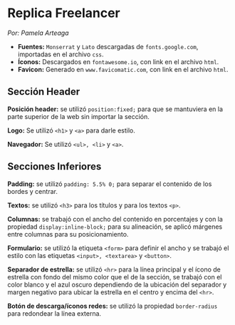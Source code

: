 <h1>Replica Freelancer</h1>

*Por: Pamela Arteaga*

- **Fuentes:** `Monserrat` y `Lato` descargadas de `fonts.google.com`, importadas en el archivo `css`.
- **Íconos:** Descargados en `fontawesome.io`, con link en el archivo `html`.
- **Favicon:** Generado en `www.favicomatic.com`, con link en el archivo `html`.

<h2>Sección Header</h2>

**Posición header:** se utilizó `position:fixed;` para que se mantuviera en la parte superior de la web sin importar la sección.

**Logo:** Se utilizó `<h1>` y `<a>` para darle estilo.

**Navegador:** Se utilizó `<ul>, <li>` y `<a>`.


<h2>Secciones Inferiores</h2>

**Padding:** se utilizó `padding: 5.5% 0;` para separar el contenido de los bordes y centrar.

**Textos:** se utilizó `<h3>` para los títulos y para los textos `<p>`.

**Columnas:** se trabajó con el ancho del contenido en porcentajes y con la propiedad `display:inline-block;` para su alineación, se aplicó márgenes entre columnas para su posicionamiento.

**Formulario:** se utilizó la etiqueta `<form>` para definir el ancho y se trabajó el estilo con las etiquetas `<input>, <textarea>` y `<button>`. 

**Separador de estrella:** se utilizó `<hr>` para la línea principal y el ícono de estrella con fondo del mismo color que el de la sección, se trabajó con el color blanco y el azul oscuro dependiendo de la ubicación del separador y margen negativo para ubicar la estrella en el centro y encima del `<hr>`.

**Botón de descarga/íconos redes:** se utilizó la propiedad `border-radius` para redondear la línea externa.




